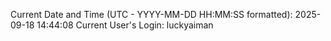 Current Date and Time (UTC - YYYY-MM-DD HH:MM:SS formatted): 2025-09-18 14:44:08
Current User's Login: luckyaiman
